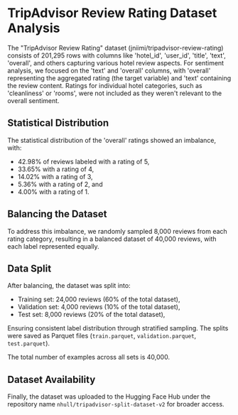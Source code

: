 # TripAdvisor Review Rating Dataset Analysis

The "TripAdvisor Review Rating" dataset (jniimi/tripadvisor-review-rating) consists of 201,295 rows with columns like 'hotel_id', 'user_id', 'title', 'text', 'overall', and others capturing various hotel review aspects. For sentiment analysis, we focused on the 'text' and 'overall' columns, with 'overall' representing the aggregated rating (the target variable) and 'text' containing the review content. Ratings for individual hotel categories, such as 'cleanliness' or 'rooms', were not included as they weren't relevant to the overall sentiment.

## Statistical Distribution

The statistical distribution of the 'overall' ratings showed an imbalance, with:
- 42.98% of reviews labeled with a rating of 5,
- 33.65% with a rating of 4,
- 14.02% with a rating of 3,
- 5.36% with a rating of 2, and
- 4.00% with a rating of 1.

## Balancing the Dataset

To address this imbalance, we randomly sampled 8,000 reviews from each rating category, resulting in a balanced dataset of 40,000 reviews, with each label represented equally.

## Data Split

After balancing, the dataset was split into:
- Training set: 24,000 reviews (60% of the total dataset),
- Validation set: 4,000 reviews (10% of the total dataset),
- Test set: 8,000 reviews (20% of the total dataset),

Ensuring consistent label distribution through stratified sampling. The splits were saved as Parquet files (`train.parquet`, `validation.parquet`, `test.parquet`).

The total number of examples across all sets is 40,000.

## Dataset Availability

Finally, the dataset was uploaded to the Hugging Face Hub under the repository name `nhull/tripadvisor-split-dataset-v2` for broader access.
